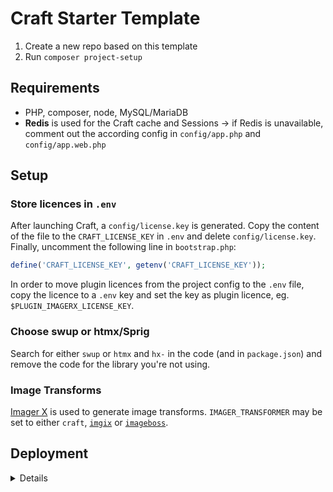 # Craft Starter Template

1. Create a new repo based on this template
1. Run `composer project-setup`

## Requirements

* PHP, composer, node, MySQL/MariaDB
* **Redis** is used for the Craft cache and Sessions
  → if Redis is unavailable, comment out the according config in `config/app.php` and `config/app.web.php`

## Setup

### Store licences in `.env`
After launching Craft, a `config/license.key` is generated.
Copy the content of the file to the `CRAFT_LICENSE_KEY` in `.env` and delete `config/license.key`.
Finally, uncomment the following line in `bootstrap.php`:
```php
define('CRAFT_LICENSE_KEY', getenv('CRAFT_LICENSE_KEY'));
```

In order to move plugin licences from the project config to the `.env` file,
copy the licence to a `.env` key and set the key as plugin licence, eg. `$PLUGIN_IMAGERX_LICENSE_KEY`.

### Choose swup or htmx/Sprig

Search for either `swup` or `htmx` and `hx-` in the code (and in `package.json`) and remove the code for the library
you're not using.

### Image Transforms

[Imager X](https://imager-x.spacecat.ninja/) is used to generate image transforms.
`IMAGER_TRANSFORMER` may be set to either `craft`, [`imgix`](https://imgix.com/) or [`imageboss`](https://imageboss.me/).

## Deployment
<details>
tbd.

After the first deployment, run:
```
composer install
composer storage:link
php craft setup
```

Fix issues with applying the craft config during deployment:
```
php craft project-config/rebuild
git reset --hard
php craft project-config/apply
```
</details>
